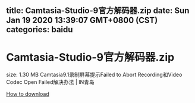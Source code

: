 
title: Camtasia-Studio-9官方解码器.zip
date: Sun Jan 19 2020 13:39:07 GMT+0800 (CST)    
categories: baidu
---

# Camtasia-Studio-9官方解码器.zip
size: 1.30 MB
 Camtasia9.1录制屏幕提示Failed to Abort Recording和Video Codec Open Failed解决办法 | IN青岛
 

[How to download](https://bpcam.bemobtrk.com/go/2ceec3aa-1ca2-46d6-b9ff-aaa5c184517c?jno=1224)